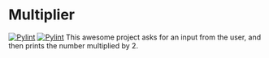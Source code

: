# Multiplier

[![Pylint](https://github.com/anstadnik/git_workshop/actions/workflows/pylint.yml/badge.svg)](https://github.com/anstadnik/git_workshop/actions/workflows/pylint.yml)
[![Pylint](https://github.com/anstadnik/git_workshop/actions/workflows/tests.yml/badge.svg)](https://github.com/anstadnik/git_workshop/actions/workflows/tests.yml)
This awesome project asks for an input from the user, and then prints the number multiplied by 2.